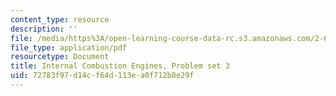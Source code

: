 ```yaml
---
content_type: resource
description: ''
file: /media/https%3A/open-learning-course-data-rc.s3.amazonaws.com/2-61-internal-combustion-engines-spring-2017/72783f97d14cf64d113ea0f712b8e29f_MIT2_61S17_ps3.pdf
file_type: application/pdf
resourcetype: Document
title: Internal Combustion Engines, Problem set 3
uid: 72783f97-d14c-f64d-113e-a0f712b8e29f
---
```

